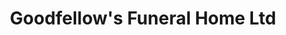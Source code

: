 ---
title: "Goodfellow's Funeral Home Ltd"
url: /parham/goodfellows-funeral-home-ltd/
shop: funeral directors
---